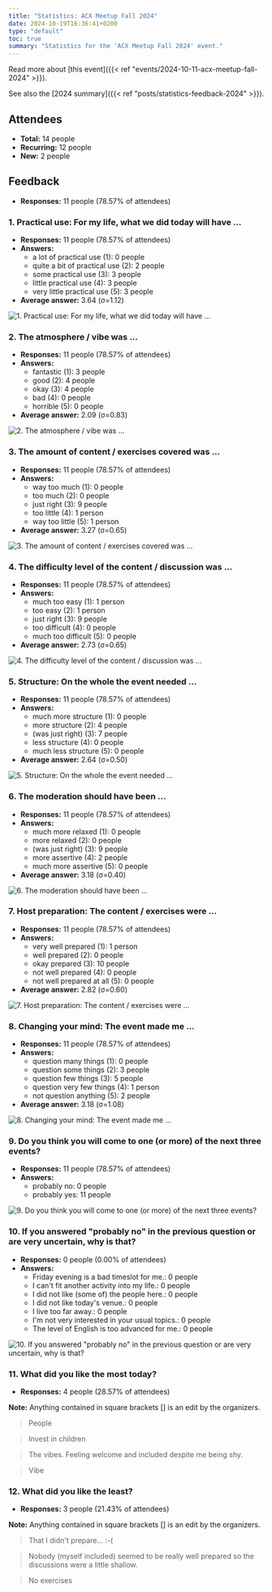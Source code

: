 ```yaml
---
title: "Statistics: ACX Meetup Fall 2024"
date: 2024-10-19T16:36:41+0200
type: "default"
toc: true
summary: "Statistics for the 'ACX Meetup Fall 2024' event."
---
```


Read more about [this event]({{< ref "events/2024-10-11-acx-meetup-fall-2024" >}}).

See also the [2024 summary]({{< ref "posts/statistics-feedback-2024" >}}).

## Attendees

* **Total:** 14 people
* **Recurring:** 12 people
* **New:** 2 people

## Feedback

* **Responses:** 11 people (78.57% of attendees)

### 1. Practical use: For my life, what we did today will have ...

* **Responses:** 11 people (78.57% of attendees)
* **Answers:**
  * a lot of practical use (1): 0 people
  * quite a bit of practical use (2): 2 people
  * some practical use (3): 3 people
  * little practical use (4): 3 people
  * very little practical use (5): 3 people
* **Average answer:** 3.64 (σ=1.12)

![1. Practical use: For my life, what we did today will have ...](./1-practical-use-for-my-life-what-we-did-today-will-have.png)

### 2. The atmosphere / vibe was ...

* **Responses:** 11 people (78.57% of attendees)
* **Answers:**
  * fantastic (1): 3 people
  * good (2): 4 people
  * okay (3): 4 people
  * bad (4): 0 people
  * horrible (5): 0 people
* **Average answer:** 2.09 (σ=0.83)

![2. The atmosphere / vibe was ...](./2-the-atmosphere-vibe-was.png)

### 3. The amount of content / exercises covered was ...

* **Responses:** 11 people (78.57% of attendees)
* **Answers:**
  * way too much (1): 0 people
  * too much (2): 0 people
  * just right (3): 9 people
  * too little (4): 1 person
  * way too little (5): 1 person
* **Average answer:** 3.27 (σ=0.65)

![3. The amount of content / exercises covered was ...](./3-the-amount-of-content-exercises-covered-was.png)

### 4. The difficulty level of the content / discussion was ...

* **Responses:** 11 people (78.57% of attendees)
* **Answers:**
  * much too easy (1): 1 person
  * too easy (2): 1 person
  * just right (3): 9 people
  * too difficult (4): 0 people
  * much too difficult (5): 0 people
* **Average answer:** 2.73 (σ=0.65)

![4. The difficulty level of the content / discussion was ...](./4-the-difficulty-level-of-the-content-discussion-was.png)

### 5. Structure: On the whole the event needed ...

* **Responses:** 11 people (78.57% of attendees)
* **Answers:**
  * much more structure (1): 0 people
  * more structure (2): 4 people
  * (was just right) (3): 7 people
  * less structure (4): 0 people
  * much less structure (5): 0 people
* **Average answer:** 2.64 (σ=0.50)

![5. Structure: On the whole the event needed ...](./5-structure-on-the-whole-the-event-needed.png)

### 6. The moderation should have been ...

* **Responses:** 11 people (78.57% of attendees)
* **Answers:**
  * much more relaxed (1): 0 people
  * more relaxed (2): 0 people
  * (was just right) (3): 9 people
  * more assertive (4): 2 people
  * much more assertive (5): 0 people
* **Average answer:** 3.18 (σ=0.40)

![6. The moderation should have been ...](./6-the-moderation-should-have-been.png)

### 7. Host preparation: The content / exercises were ...

* **Responses:** 11 people (78.57% of attendees)
* **Answers:**
  * very well prepared (1): 1 person
  * well prepared (2): 0 people
  * okay prepared (3): 10 people
  * not well prepared (4): 0 people
  * not well prepared at all (5): 0 people
* **Average answer:** 2.82 (σ=0.60)

![7. Host preparation: The content / exercises were ...](./7-host-preparation-the-content-exercises-were.png)

### 8. Changing your mind: The event made me ...

* **Responses:** 11 people (78.57% of attendees)
* **Answers:**
  * question many things (1): 0 people
  * question some things (2): 3 people
  * question few things (3): 5 people
  * question very few things (4): 1 person
  * not question anything (5): 2 people
* **Average answer:** 3.18 (σ=1.08)

![8. Changing your mind: The event made me ...](./8-changing-your-mind-the-event-made-me.png)

### 9. Do you think you will come to one (or more) of the next three events?

* **Responses:** 11 people (78.57% of attendees)
* **Answers:**
  * probably no: 0 people
  * probably yes: 11 people

![9. Do you think you will come to one (or more) of the next three events?](./9-do-you-think-you-will-come-to-one-or-more-of-the-next-three-events.png)

### 10. If you answered "probably no" in the previous question or are very uncertain, why is that?

* **Responses:** 0 people (0.00% of attendees)
* **Answers:**
  * Friday evening is a bad timeslot for me.: 0 people
  * I can't fit another activity into my life.: 0 people
  * I did not like (some of) the people here.: 0 people
  * I did not like today's venue.: 0 people
  * I live too far away.: 0 people
  * I'm not very interested in your usual topics.: 0 people
  * The level of English is too advanced for me.: 0 people

![10. If you answered "probably no" in the previous question or are very uncertain, why is that?](./10-if-you-answered-probably-no-in-the-previous-question-or-are-very-uncertain-why-is-that.png)

### 11. What did you like the most today?

* **Responses:** 4 people (28.57% of attendees)

**Note:** Anything contained in square brackets [] is an edit by the organizers.

> People

> Invest in children

> The vibes. Feeling welcome and included despite me being shy.

> Vibe
### 12. What did you like the least?

* **Responses:** 3 people (21.43% of attendees)

**Note:** Anything contained in square brackets [] is an edit by the organizers.

> That I didn't prepare... :-(

> Nobody (myself included) seemed to be really well prepared so the discussions were a little shallow.

> No exercises 
